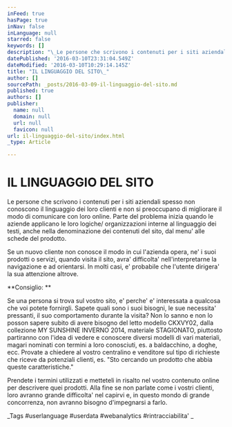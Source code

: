 ```yaml
---
inFeed: true
hasPage: true
inNav: false
inLanguage: null
starred: false
keywords: []
description: "\_Le persone che scrivono i contenuti per i siti aziendali spesso non conoscono il linguaggio dei loro clienti e non si preoccupano di migliorare il modo di comunicare con loro online. \n\nParte del problema inizia quando le aziende applicano le loro logiche/ organizzazioni interne al linguaggio dei testi, anche nella denominazione dei contenuti del sito, dal menu’ alle schede del prodotto.\_"
datePublished: '2016-03-10T23:31:04.549Z'
dateModified: '2016-03-10T10:29:14.145Z'
title: "IL LINGUAGGIO DEL SITO\_"
author: []
sourcePath: _posts/2016-03-09-il-linguaggio-del-sito.md
published: true
authors: []
publisher:
  name: null
  domain: null
  url: null
  favicon: null
url: il-linguaggio-del-sito/index.html
_type: Article

---
```

# IL LINGUAGGIO DEL SITO 

Le persone che scrivono i contenuti per i siti aziendali spesso non conoscono il linguaggio dei loro clienti e non si preoccupano di migliorare il modo di comunicare con loro online. 
Parte del problema inizia quando le aziende applicano le loro logiche/ organizzazioni interne al linguaggio dei testi, anche nella denominazione dei contenuti del sito, dal menu' alle schede del prodotto. 

Se un nuovo cliente non conosce il modo in cui l'azienda opera, ne' i suoi prodotti o servizi, quando visita il sito, avra' difficolta' nell'interpretarne la navigazione e ad orientarsi. In molti casi, e' probabile che l'utente dirigera' la sua attenzione altrove. 

**Consiglio: **

Se una persona si trova sul vostro sito, e' perche' e' interessata a qualcosa che voi potete fornirgli. Sapete quali sono i suoi bisogni, le sue necessita' pressanti, il suo comportamento durante la visita? Non lo sanno e non lo posson sapere subito di avere bisogno del letto modello CKXVY02, dalla collezione MY SUNSHINE INVERNO 2014, materiale STAGIONATO, piuttosto partiranno con l'idea di vedere e conoscere diversi modelli di vari materiali, magari nominati con termini a loro conosciuti, es. a baldacchino, a doghe, ecc. 
Provate a chiedere al vostro centralino e venditore sul tipo di richieste che riceve da potenziali clienti, es. "Sto cercando un prodotto che abbia queste caratteristiche." 

Prendete i termini utilizzati e metteteli in risalto nel vostro contenuto online per descrivere quei prodotti. 
Alla fine se non parlate come i vostri clienti, loro avranno grande difficolta' nel capirvi e, in questo mondo di grande concorrenza, non avranno bisogno d'impegnarsi a farlo. 

_Tags \#userlanguage \#userdata \#webanalytics \#rintracciabilita'
_